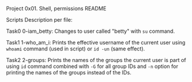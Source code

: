 Project 0x01. Shell, permissions README

Scripts Description per file:

Task0 0-iam_betty:
Changes to user called "betty" with `su` command.

Task1 1-who_am_i:
Prints the effective username of the current user
using `whoami` command (used in script)
or `id -un` (same effect).

Task2 2-groups:
Prints the names of the groups the current user
is part of using `id` command combined with `-G`
for all group IDs and `-n` option for printing the
names of the groups instead of the IDs.
